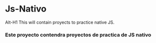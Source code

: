# Js-Nativo
Alt-H1 This will contain proyects to practice native JS.
### Este proyecto contendra proyectos de practica de JS nativo
